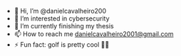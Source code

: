 - 👋 Hi, I’m @danielcavalheiro200
- 👀 I’m interested in cybersecurity 
- 🌱 I’m currently finishing my thesis
- 📫 How to reach me danielcavalheiro2001@gmail.com 
- ⚡ Fun fact: golf is pretty cool 🏌‍♂️

<!---
danielcavalheiro200/danielcavalheiro200 is a ✨ special ✨ repository because its `README.md` (this file) appears on your GitHub profile.
You can click the Preview link to take a look at your changes.
--->
